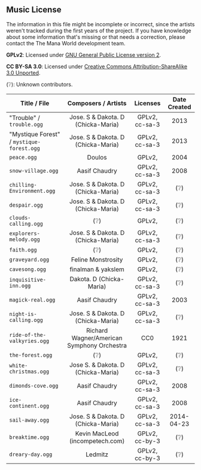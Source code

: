 ## Music License

The information in this file might be incomplete or incorrect,
since the artists weren't tracked during the first years of the project.
If you have knowledge about some information that's missing or that
needs a correction, please contact the The Mana World development team.

**GPLv2**: Licensed under [GNU General Public License version 2](
http://www.gnu.org/licenses/gpl-2.0.html).

**CC BY-SA 3.0**: Licensed under [Creative Commons Attribution-ShareAlike 3.0 Unported](
http://creativecommons.org/licenses/by-sa/3.0/).

(:grey_question:): Unknown contributors.


 Title / File | Composers / Artists | Licenses | Date Created
 ------------ |:-------------------:|:-------:|:-----------:
"Trouble" / `trouble.ogg`                  | Jose. S & Dakota. D (Chicka-Maria)        | GPLv2, cc-sa-3           | 2013
"Mystique Forest" / `mystique-forest.ogg`  | Jose. S & Dakota. D (Chicka-Maria)        | GPLv2, cc-sa-3           | 2013
`peace.ogg`                                | Doulos                                    | GPLv2,                   | 2004
`snow-village.ogg`                         | Aasif Chaudry                             | GPLv2, cc-sa-3           | 2008
`chilling-Environment.ogg`                 | Jose. S & Dakota. D (Chicka-Maria)        | GPLv2, cc-sa-3           | (:grey_question:)
`despair.ogg`                              | Jose. S & Dakota. D (Chicka-Maria)        | GPLv2, cc-sa-3           | (:grey_question:)
`clouds-calling.ogg`                       | (:grey_question:)                         | GPLv2,                   | (:grey_question:)
`explorers-melody.ogg`                     | Jose. S & Dakota. D (Chicka-Maria)        | GPLv2, cc-sa-3           | (:grey_question:)
`faith.ogg`                                | (:grey_question:)                         | GPLv2,                   | (:grey_question:)
`graveyard.ogg`                            | Feline Monstrosity                        | GPLv2,                   | (:grey_question:)
`cavesong.ogg`                             | finalman & yakslem                        | GPLv2,                   | (:grey_question:)
`inquisitive-inn.ogg`                      | Dakota. D (Chicka-Maria)                  | GPLv2, cc-sa-3           | (:grey_question:)
`magick-real.ogg`                          | Aasif Chaudry                             | GPLv2, cc-sa-3           | 2003
`night-is-calling.ogg`                     | Jose. S & Dakota. D (Chicka-Maria)        | GPLv2, cc-sa-3           | (:grey_question:)
`ride-of-the-valkyries.ogg`                | Richard Wagner/American Symphony Orchestra| CC0                      | 1921
`the-forest.ogg`                           | (:grey_question:)                         | GPLv2,                   | (:grey_question:)
`white-christmas.ogg`                      | Jose S. & Dakota. D (Chicka-Maria)        | GPLv2, cc-sa-3           | (:grey_question:)
`dimonds-cove.ogg`                         | Aasif Chaudry                             | GPLv2, cc-sa-3           | 2008
`ice-continent.ogg`                        | Aasif Chaudry                             | GPLv2, cc-sa-3           | 2008
`sail-away.ogg`                            | Jose. S & Dakota. D (Chicka-Maria)        | GPLv2, cc-sa-3           | 2014-04-23
`breaktime.ogg`                            | Kevin MacLeod (incompetech.com)           | GPLv2, cc-by-3           | (:grey_question:)
`dreary-day.ogg`                           | Ledmitz                                   | GPLv2, cc-by-3           | (:grey_question:)
